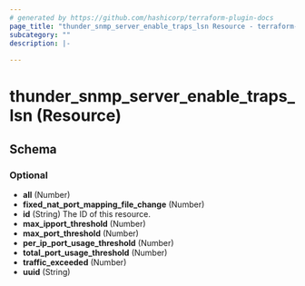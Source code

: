 ```yaml
---
# generated by https://github.com/hashicorp/terraform-plugin-docs
page_title: "thunder_snmp_server_enable_traps_lsn Resource - terraform-provider-thunder"
subcategory: ""
description: |-
  
---
```


# thunder_snmp_server_enable_traps_lsn (Resource)





<!-- schema generated by tfplugindocs -->
## Schema

### Optional

- **all** (Number)
- **fixed_nat_port_mapping_file_change** (Number)
- **id** (String) The ID of this resource.
- **max_ipport_threshold** (Number)
- **max_port_threshold** (Number)
- **per_ip_port_usage_threshold** (Number)
- **total_port_usage_threshold** (Number)
- **traffic_exceeded** (Number)
- **uuid** (String)


